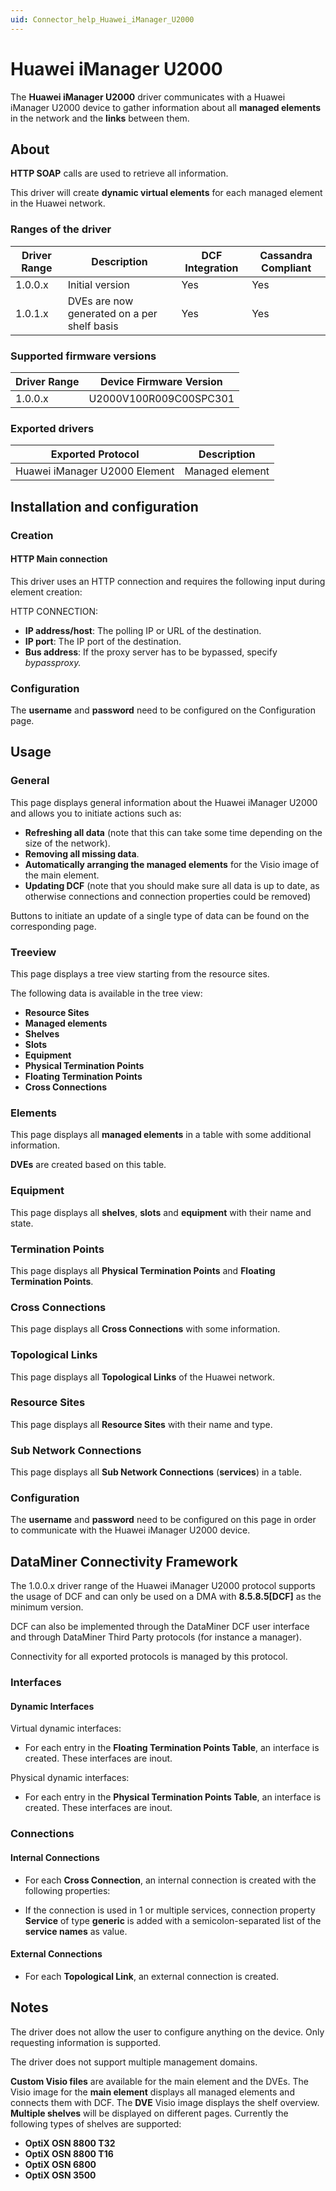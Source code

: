 ```yaml
---
uid: Connector_help_Huawei_iManager_U2000
---
```


# Huawei iManager U2000

The **Huawei iManager U2000** driver communicates with a Huawei iManager U2000 device to gather information about all **managed elements** in the network and the **links** between them.

## About

**HTTP SOAP** calls are used to retrieve all information.

This driver will create **dynamic virtual elements** for each managed element in the Huawei network.

### Ranges of the driver

| **Driver Range** | **Description**                             | **DCF Integration** | **Cassandra Compliant** |
|------------------|---------------------------------------------|---------------------|-------------------------|
| 1.0.0.x          | Initial version                             | Yes                 | Yes                     |
| 1.0.1.x          | DVEs are now generated on a per shelf basis | Yes                 | Yes                     |

### Supported firmware versions

| **Driver Range** | **Device Firmware Version** |
|------------------|-----------------------------|
| 1.0.0.x          | U2000V100R009C00SPC301      |

### Exported drivers

| **Exported Protocol**         | **Description** |
|-------------------------------|-----------------|
| Huawei iManager U2000 Element | Managed element |

## Installation and configuration

### Creation

#### HTTP Main connection

This driver uses an HTTP connection and requires the following input during element creation:

HTTP CONNECTION:

- **IP address/host**: The polling IP or URL of the destination.
- **IP port**: The IP port of the destination.
- **Bus address**: If the proxy server has to be bypassed, specify *bypassproxy.*

### Configuration

The **username** and **password** need to be configured on the Configuration page.

## Usage

### General

This page displays general information about the Huawei iManager U2000 and allows you to initiate actions such as:

- **Refreshing all data** (note that this can take some time depending on the size of the network).
- **Removing all missing data**.
- **Automatically arranging the managed elements** for the Visio image of the main element.
- **Updating DCF** (note that you should make sure all data is up to date, as otherwise connections and connection properties could be removed)

Buttons to initiate an update of a single type of data can be found on the corresponding page.

### Treeview

This page displays a tree view starting from the resource sites.

The following data is available in the tree view:

- **Resource Sites**
- **Managed elements**
- **Shelves**
- **Slots**
- **Equipment**
- **Physical Termination Points**
- **Floating Termination Points**
- **Cross Connections**

### Elements

This page displays all **managed elements** in a table with some additional information.

**DVEs** are created based on this table.

### Equipment

This page displays all **shelves**, **slots** and **equipment** with their name and state.

### Termination Points

This page displays all **Physical Termination Points** and **Floating Termination Points**.

### Cross Connections

This page displays all **Cross Connections** with some information.

### Topological Links

This page displays all **Topological Links** of the Huawei network.

### Resource Sites

This page displays all **Resource Sites** with their name and type.

### Sub Network Connections

This page displays all **Sub Network Connections** (**services**) in a table.

### Configuration

The **username** and **password** need to be configured on this page in order to communicate with the Huawei iManager U2000 device.

## DataMiner Connectivity Framework

The 1.0.0.x driver range of the Huawei iManager U2000 protocol supports the usage of DCF and can only be used on a DMA with **8.5.8.5\[DCF\]** as the minimum version.

DCF can also be implemented through the DataMiner DCF user interface and through DataMiner Third Party protocols (for instance a manager).

Connectivity for all exported protocols is managed by this protocol.

### Interfaces

#### Dynamic Interfaces

Virtual dynamic interfaces:

- For each entry in the **Floating Termination Points Table**, an interface is created. These interfaces are inout.

Physical dynamic interfaces:

- For each entry in the **Physical Termination Points Table**, an interface is created. These interfaces are inout.

### Connections

#### Internal Connections

- For each **Cross Connection**, an internal connection is created with the following properties:

- If the connection is used in 1 or multiple services, connection property **Service** of type **generic** is added with a semicolon-separated list of the **service names** as value.

#### External Connections

- For each **Topological Link**, an external connection is created.

## Notes

The driver does not allow the user to configure anything on the device. Only requesting information is supported.

The driver does not support multiple management domains.

**Custom Visio files** are available for the main element and the DVEs.
The Visio image for the **main element** displays all managed elements and connects them with DCF.
The **DVE** Visio image displays the shelf overview. **Multiple shelves** will be displayed on different pages.
Currently the following types of shelves are supported:

- **OptiX OSN 8800 T32**
- **OptiX OSN 8800 T16**
- **OptiX OSN 6800**
- **OptiX OSN 3500**
